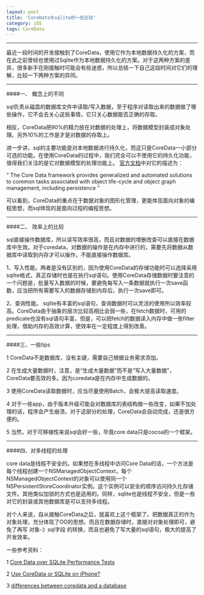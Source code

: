 ```yaml
---
layout: post
title: 'CoreData与sqlite的一些比较'
category: iOS
tags: CoreData
---
```


----
最近一段时间的开发接触到了CoreData，使用它作为本地数据持久化的方案，而在此之前曾经也使用过Sqlite作为本地数据持久化的方案。对于这两种方案的差异，很多新手在刚接触时可能会有些迷惑，所以总结一下自己这段时间对它们的理解，比较一下两种方案的异同。

----
####一、	概念上的不同

sql负责从磁盘的数据库文件中读取/写入数据，至于程序对读取出来的数据做了哪些操作，它不会去关心这些事情，它只关心数据能否正确的存取。

相反，CoreData把90%的精力放在对数据的处理上，将数据模型封装成对象处理。另外10%的工作是才是对数据的存取上。

进一步讲，sql的主要功能是对本地数据进行持久化，而这只是CoreData一小部分可选的功能。在使用CoreData的过程中，我们完全可以不使用它的持久化功能，值得我们关注的是它对数据模型的处理功能上。
[官方文档](https://developer.apple.com/library/ios/documentation/Cocoa/Conceptual/CoreData/cdProgrammingGuide.html#//apple_ref/doc/uid/TP30001200-SW1)中对它的描述为：

“
The Core Data framework provides generalized and automated solutions to common tasks associated with object life-cycle and object graph management, including persistence
”

可以看到，CoreData的重点在于数据对象的图形化管理，更能体现面向对象的编程思想，而sql体现的是面向过程的编程思想。

----
####二、	效率上的比较

sql直接操作数据库，所以读写效率很高，而且对数据的增删改查可以直接在数据库中生效。对于coredata，对数据的操作是在内存中进行的，需要先将数据从数据库中读取到内存才可以操作，不能直接操作数据库。

1、写入性能。两者是没有区别的，因为使用CoreData的存储功能时可以选择采用sqlite格式，真正存储时也是在执行sql语句。使用CoreData存储数据时要注意的一个问题是，批量写入数据的时候，要避免每写入一条数据就执行一次save函数，应当把所有需要写入的数据存储到内存后，执行一次save即可。

2、查询性能。 sqlite有丰富的sql语句，查询数据时可以灵活的使用所以效率较高。CoreData由于抽象的层次比较高相比会弱一些，在fetch数据时，可用的predicate也没有sql语句丰富，但是，可以把fetch的数据读入内存中做一些filter处理，借助内存的高效计算，使效率在一定程度上得到改善。

----
####三、一些tips

1 CoreData不是数据库，没有主键，需要自己根据业务需求添加。

2 在生成大量数据时，注意，是“生成大量数据”而不是“写入大量数据”，CoreData要高效的多。因为coredata是在内存中生成数据的。

3 使用CoreData读取数据时，应当尽量使用Batch，会极大提高读取速度。

4 对于一些app，由于版本升级可能会对数据库的表结构做一些改变，如果不加处理的话，程序会产生崩溃。对于这部分的处理，CoreData会自动完成，还是很方便的。

5 当然，对于可移植性来说sql会好一些，毕竟core data只是cocoa的一个框架。 

----
####四、对多线程的处理

core data是线程不安全的。如果想在多线程中访问Core Data的话，一个方法是每个线程创建一个NSManagedObjectContext，每个NSManagedObjectContext的对象可以使用同一个NSPersistentStoreCoordinator实例。这个实例可以安全的顺序访问持久化存储文件。其他类似加锁的方式也是适用的。同样，sqlite也是线程不安全，但是一些对它的封装或其他数据库是可以支持多线程。

对个人来说，自从接触CoreData之后，就喜欢上这个框架了。把数据真正的作为对象处理，充分体现了OO的思想。而且在数据存储时，直接对对象处理即可，避免了再写 对象-》sql字段 的转换，而且也避免了写大量的sql语句，极大的提高了开发效率。


一些参考资料：

1 [Core Data over SQLite Performance Tests ](http://i.ndigo.com.br/2010/07/core-data-over-sqlite-performance-tests-part-1)

2 [Use CoreData or SQLite on iPhone?](http://stackoverflow.com/questions/1318467/use-coredata-or-sqlite-on-iphone)

3 [differences between coredata and a database](http://www.cocoawithlove.com/2010/02/differences-between-core-data-and.html)

